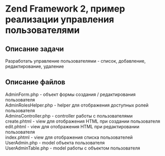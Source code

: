Zend Framework 2, пример реализации управления пользователями
======================================

Описание задачи
------------------------
Разработать управление пользователями - список, добавление, редактирование, удаление

Описание файлов
-----------------------------
AdminForm.php - объект формы создания / редактирования пользователя<br />
AdminRolesHelper.php - helper для отображения доступных ролей пользователя<br />
AdminsController.php - controller работы с пользователями<br />
create.phtml - view для отображения HTML при создании пользователя<br />
edit.phtml - view  для отображения HTML при редактировании пользователя<br />
index.phtml - view для отображения списка пользователей<br />
UserAdmin.php - model объекта пользователя<br />
UserAdminTable.php - model работы с объектом пользователя

